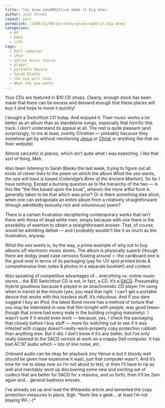 ```yaml
---
title: 'You know you&#8217;ve made it big when'
author: Josh Street
layout: post
permalink: /2006/12/08/you-know-youve-made-it-big-when/
categories:
  - AV
  - Geek
  - Life
tags:
  - Dell computer
  - iPod
  - online music stores
  - player
  - portable device
  - Sarah Blasko
  - the sea will have
  - What the sea wants
---
```

Your CDs are featured in $10 CD shops. Clearly, enough stock has been made that there can be excess and demand enough that these places will buy it and hope to move it quickly!

I bought a Switchfoot CD today. And enjoyed it. Their music works a lot better as an album than as standalone songs, especially that horrific title track. I don&#8217;t understand its appeal at all. The rest is quite pleasant (and surprisingly, to me at least, overtly Christian &#8212; probably because they somehow get by without mentioning [Jesus][1] or [Christ][2] or anything like that on their website)

Almost sarcastic in places, which isn&#8217;t quite what I was expecting. I like that sort of thing. Meh.

Also been listening to Sarah Blasko the last week, trying to figure out all kinds of clever links to the poem on which the album *What the sea wants, the sea will have* is based (Coleridge&#8217;s *Rime of the Ancient Mariner*). So far I have nothing. Except a burning question as to the hierarchy of the two &#8212; is this like &#8220;the film based upon the book&#8221;, wherein the more artful form is generally taken to be that which was prior? Or is there something else afoot, when one can extrapolate an entire album from a relatively straightforward (though admittedly textually rich and voluminous) poem?

There is a certain frustration deciphering contemporary works that isn&#8217;t there with those of dead white men, simply because with one there is the possibility of exertion to obtain a straightforward answer. That, of course, would be admitting defeat &#8212; and I probably wouldn&#8217;t like it as much as the frustration, anyway.

*What the sea wants* is, by the way, a prime example of why not to buy albums off electronic music stores. The album is physically superb (though there are dodgy jewel case versions floating around &#8212; the cardboard one is the good one) in terms of its packaging (yay for UV spot printed birds & comprehensive liner notes & photos in a separate booklet!) and content.

Also speaking of competitive advantages of&#8230; everything vs. online music stores&#8230; the $10 Switchfoot CD is not, in fact, a CD. It&#8217;s a [SACD][3]. Presumably Hybrid goodness because it played in an anachronistic CD player I&#8217;m using when in transit at the minute (yes, you read that right. I can&#8217;t get a portable device that works with this lossless stuff, it&#8217;s ridiculous. And if you dare suggest I buy an iPod, the latest Bond movie has a method of torture that you may be interested in&#8211;saw that film tonight with people, was good times&#8211;though that scene had every male in the building cringing massively). I wasn&#8217;t sure if it would even work &#8212; because, yes, I check the packaging that closely before I buy stuff &#8212; more for watching out to see if it was infested with crappy doesn&#8217;t-really-work-properly copy protection rubbish than anything else. But it did. I don&#8217;t know if it&#8217;s any better, but I&#8217;ve only really listened to the SACD version at work on a crappy Dell computer. It has bad AC&#8217;97 audio which = lots of line noise, etc.

Onboard audio can be okay for playback (my Venus is but it bloody well should be given how expensive it was), just that computer wasn&#8217;t. And it&#8217;s time for me to sleep now so I&#8217;m not about to test, or then I&#8217;ll have to rip as well and inevitably wind up discovering some new and exciting set of codecs that are better for SACD for x reasons, and so forth, then it&#8217;ll be 2am again and&#8230; general badness ensues.

I&#8217;ve already sat up and read the Wikipedia article and lamented the copy protection measures in place. Sigh. \*feels like a geek&#8230; at least I&#8217;m not playing Wii ;-)\*

 [1]: http://www.google.com.au/search?q=site%3Aswitchfoot.com+jesus
 [2]: http://www.google.com.au/search?q=site%3Aswitchfoot.com+christ
 [3]: http://en.wikipedia.org/wiki/Super_Audio_CD